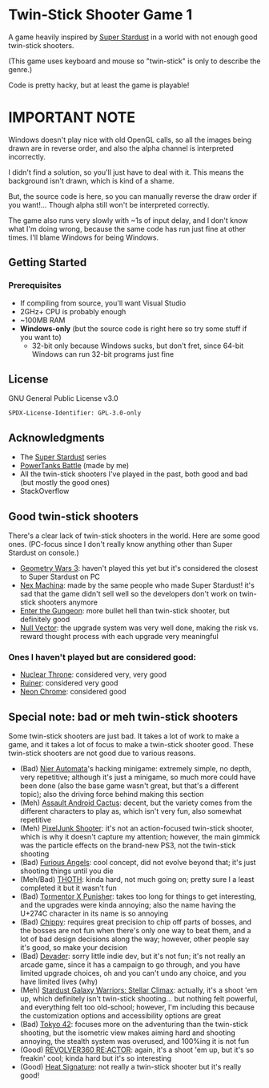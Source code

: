 # Twin-Stick Shooter Game 1

A game heavily inspired by [Super Stardust](https://en.wikipedia.org/wiki/Super_Stardust_HD) in a world with not enough good twin-stick shooters.

(This game uses keyboard and mouse so "twin-stick" is only to describe the genre.)

Code is pretty hacky, but at least the game is playable!

# IMPORTANT NOTE

Windows doesn't play nice with old OpenGL calls, so all the images being drawn are in reverse order, and also the alpha channel is interpreted incorrectly.

I didn't find a solution, so you'll just have to deal with it. This means the background isn't drawn, which is kind of a shame.

But, the source code is here, so you can manually reverse the draw order if you want!... Though alpha still won't be interpreted correctly.

The game also runs very slowly with ~1s of input delay, and I don't know what I'm doing wrong, because the same code has run just fine at other times. I'll blame Windows for being Windows.

## Getting Started

### Prerequisites

* If compiling from source, you'll want Visual Studio
* 2GHz+ CPU is probably enough
* ~100MB RAM
* **Windows-only** (but the source code is right here so try some stuff if you want to)
    * 32-bit only because Windows sucks, but don't fret, since 64-bit Windows can run 32-bit programs just fine

## License

GNU General Public License v3.0

`SPDX-License-Identifier: GPL-3.0-only`

## Acknowledgments

* The [Super Stardust](https://en.wikipedia.org/wiki/Super_Stardust_HD) series
* [PowerTanks Battle](https://github.com/tanksdude/tanks-game) (made by me)
* All the twin-stick shooters I've played in the past, both good and bad (but mostly the good ones)
* StackOverflow

## Good twin-stick shooters

There's a clear lack of twin-stick shooters in the world. Here are some good ones. (PC-focus since I don't really know anything other than Super Stardust on console.)

* [Geometry Wars 3](https://en.wikipedia.org/wiki/Geometry_Wars_3:_Dimensions): haven't played this yet but it's considered the closest to Super Stardust on PC
* [Nex Machina](https://en.wikipedia.org/wiki/Nex_Machina): made by the same people who made Super Stardust! it's sad that the game didn't sell well so the developers don't work on twin-stick shooters anymore
* [Enter the Gungeon](https://en.wikipedia.org/wiki/Enter_the_Gungeon): more bullet hell than twin-stick shooter, but definitely good
* [Null Vector](https://store.steampowered.com/app/608110/Null_Vector/): the upgrade system was very well done, making the risk vs. reward thought process with each upgrade very meaningful

### Ones I haven't played but are considered good:

* [Nuclear Throne](https://en.wikipedia.org/wiki/Nuclear_Throne): considered very, very good
* [Ruiner](https://en.wikipedia.org/wiki/Ruiner_(video_game)): considered very good
* [Neon Chrome](https://en.wikipedia.org/wiki/Neon_Chrome): considered good

## Special note: bad or meh twin-stick shooters

Some twin-stick shooters are just bad. It takes a lot of work to make a game, and it takes a lot of focus to make a twin-stick shooter good. These twin-stick shooters are not good due to various reasons.

* (Bad) [Nier Automata](https://en.wikipedia.org/wiki/Nier:_Automata)'s hacking minigame: extremely simple, no depth, very repetitive; although it's just a minigame, so much more could have been done (also the base game wasn't great, but that's a different topic); also the driving force behind making this section
* (Meh) [Assault Android Cactus](https://en.wikipedia.org/wiki/Assault_Android_Cactus): decent, but the variety comes from the different characters to play as, which isn't very fun, also somewhat repetitive
* (Meh) [PixelJunk Shooter](https://en.wikipedia.org/wiki/PixelJunk_Shooter): it's not an action-focused twin-stick shooter, which is why it doesn't capture my attention; however, the main gimmick was the particle effects on the brand-new PS3, not the twin-stick shooting
* (Bad) [Furious Angels](https://store.steampowered.com/app/551450/Furious_Angels/): cool concept, did not evolve beyond that; it's just shooting things until you die
* (Meh/Bad) [THOTH](https://en.wikipedia.org/wiki/Thoth_(video_game)): kinda hard, not much going on; pretty sure I a least completed it but it wasn't fun
* (Bad) [Tormentor X Punisher](https://store.steampowered.com/app/500670/TormentorPunisher/): takes too long for things to get interesting, and the upgrades were kinda annoying; also the name having the U+274C character in its name is so annoying
* (Bad) [Chippy](https://store.steampowered.com/app/602700/Chippy/): requires great precision to chip off parts of bosses, and the bosses are not fun when there's only one way to beat them, and a lot of bad design decisions along the way; however, other people say it's good, so make your decision
* (Bad) [Devader](https://store.steampowered.com/app/706850/Devader/): sorry little indie dev, but it's not fun; it's not really an arcade game, since it has a campaign to go through, and you have limited upgrade choices, oh and you can't undo any choice, and you have limited lives (why)
* (Meh) [Stardust Galaxy Warriors: Stellar Climax](https://en.wikipedia.org/wiki/Dreamloop_Games#Games): actually, it's a shoot 'em up, which definitely isn't twin-stick shooting... but nothing felt powerful, and everything felt too old-school; however, I'm including this because the customization options and accessibility options are great
* (Bad) [Tokyo 42](https://en.wikipedia.org/wiki/Tokyo_42): focuses more on the adventuring than the twin-stick shooting, but the isometric view makes aiming hard and shooting annoying, the stealth system was overused, and 100%ing it is not fun
* (Good) [REVOLVER360 RE:ACTOR](https://store.steampowered.com/app/313400/REVOLVER360_REACTOR/): again, it's a shoot 'em up, but it's so freakin' cool; kinda hard but it's so interesting
* (Good) [Heat Signature](https://en.wikipedia.org/wiki/Heat_Signature_(video_game)): not really a twin-stick shooter but it's really good!
